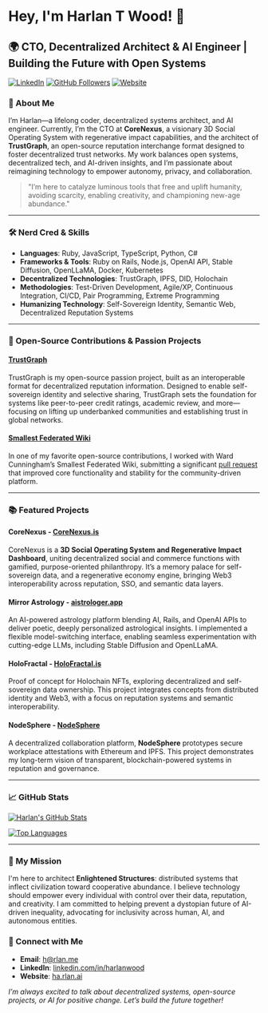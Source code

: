 # Hey, I'm Harlan T Wood! 👾

## 🌍 CTO, Decentralized Architect & AI Engineer | Building the Future with Open Systems

[![LinkedIn](https://img.shields.io/badge/-LinkedIn-blue?style=flat&logo=Linkedin&logoColor=white)](https://www.linkedin.com/in/harlanwood/)
[![GitHub Followers](https://img.shields.io/github/followers/harlantwood?label=Follow&style=social)](https://github.com/harlantwood)
[![Website](https://img.shields.io/badge/-Website-brightgreen?style=flat&logo=appveyor)](https://ha.rlan.ai/)

### 🌠 About Me

I’m Harlan—a lifelong coder, decentralized systems architect, and AI engineer. Currently, I’m the CTO at **CoreNexus**, a visionary 3D Social Operating System with regenerative impact capabilities, and the architect of **TrustGraph**, an open-source reputation interchange format designed to foster decentralized trust networks. My work balances open systems, decentralized tech, and AI-driven insights, and I’m passionate about reimagining technology to empower autonomy, privacy, and collaboration.

> "I’m here to catalyze luminous tools that free and uplift humanity, avoiding scarcity, enabling creativity, and championing new-age abundance."

---

### 🛠 Nerd Cred & Skills

- **Languages**: Ruby, JavaScript, TypeScript, Python, C#
- **Frameworks & Tools**: Ruby on Rails, Node.js, OpenAI API, Stable Diffusion, OpenLLaMA, Docker, Kubernetes
- **Decentralized Technologies**: TrustGraph, IPFS, DID, Holochain
- **Methodologies**: Test-Driven Development, Agile/XP, Continuous Integration, CI/CD, Pair Programming, Extreme Programming
- **Humanizing Technology**: Self-Sovereign Identity, Semantic Web, Decentralized Reputation Systems

---

### 🌌 Open-Source Contributions & Passion Projects

#### **[TrustGraph](https://github.com/trustgraph/trustgraph)**
TrustGraph is my open-source passion project, built as an interoperable format for decentralized reputation information. Designed to enable self-sovereign identity and selective sharing, TrustGraph sets the foundation for systems like peer-to-peer credit ratings, academic review, and more—focusing on lifting up underbanked communities and establishing trust in global networks.

#### **[Smallest Federated Wiki](https://github.com/WardCunningham/Smallest-Federated-Wiki/pull/204)**
In one of my favorite open-source contributions, I worked with Ward Cunningham’s Smallest Federated Wiki, submitting a significant [pull request](https://github.com/WardCunningham/Smallest-Federated-Wiki/pull/204) that improved core functionality and stability for the community-driven platform.

---

### 📚 Featured Projects

#### **CoreNexus** - [CoreNexus.is](https://CoreNexus.is)
CoreNexus is a **3D Social Operating System and Regenerative Impact Dashboard**, uniting decentralized social and commerce functions with gamified, purpose-oriented philanthropy. It’s a memory palace for self-sovereign data, and a regenerative economy engine, bringing Web3 interoperability across reputation, SSO, and semantic data layers.

#### **Mirror Astrology** - [aistrologer.app](https://aistrologer.app)
An AI-powered astrology platform blending AI, Rails, and OpenAI APIs to deliver poetic, deeply personalized astrological insights. I implemented a flexible model-switching interface, enabling seamless experimentation with cutting-edge LLMs, including Stable Diffusion and OpenLLaMA.

#### **HoloFractal** - [HoloFractal.is](https://HoloFractal.is)
Proof of concept for Holochain NFTs, exploring decentralized and self-sovereign data ownership. This project integrates concepts from distributed identity and Web3, with a focus on reputation systems and semantic interoperability.

#### **NodeSphere** - [NodeSphere](https://github.com/harlantwood/NodeSphere)
A decentralized collaboration platform, **NodeSphere** prototypes secure workplace attestations with Ethereum and IPFS. This project demonstrates my long-term vision of transparent, blockchain-powered systems in reputation and governance.

---

### 📈 GitHub Stats

[![Harlan's GitHub Stats](https://github-readme-stats.vercel.app/api?username=harlantwood&show_icons=true&theme=default)](https://github.com/harlantwood)

[![Top Languages](https://github-readme-stats.vercel.app/api/top-langs/?username=harlantwood&layout=compact&theme=default)](https://github.com/harlantwood)

---

### 🔭 My Mission

I'm here to architect **Enlightened Structures**: distributed systems that inflect civilization toward cooperative abundance. I believe technology should empower every individual with control over their data, reputation, and creativity. I am committed to helping prevent a dystopian future of AI-driven inequality, advocating for inclusivity across human, AI, and autonomous entities.

### 💬 Connect with Me

- **Email**: [h@rlan.me](mailto:h@rlan.me)
- **LinkedIn**: [linkedin.com/in/harlanwood](https://www.linkedin.com/in/harlanwood/)
- **Website**: [ha.rlan.ai](https://ha.rlan.ai/)

*I’m always excited to talk about decentralized systems, open-source projects, or AI for positive change. Let’s build the future together!*
